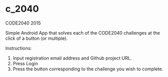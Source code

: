 c_2040
======

CODE2040 2015


Simple Android App that solves each of the CODE2040 challenges at the click of a button (or multiple).

Instructions:
1) Input registration email address and Github project URL.
2) Press Login
3) Press the button corresponding to the challenge you wish to complete.